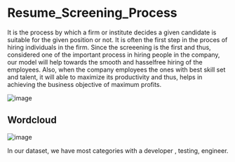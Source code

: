 # Resume_Screening_Process


It is the process by which a firm or institute decides a given candidate is suitable for the given position or not. It is often the first step in the proces of hiring individuals in the firm. Since the screeening is the first and thus, considered one of the important process in hiring people in the company, our model will help towards the smooth and hasselfree hiring of the employees. Also, when the company employees the ones with best skill set and talent, it will able to maximize its productivity and thus, helps in achieving the business objective of maximum profits.

![image](https://user-images.githubusercontent.com/82542269/189987189-783efeb9-2508-406c-bfe7-8bd3da14f24c.png)



## Wordcloud

![image](https://user-images.githubusercontent.com/82542269/189987305-03168725-4e97-4a76-ab5a-553c9ead1ca5.png)

In our dataset, we have most categories with a developer , testing, engineer.
